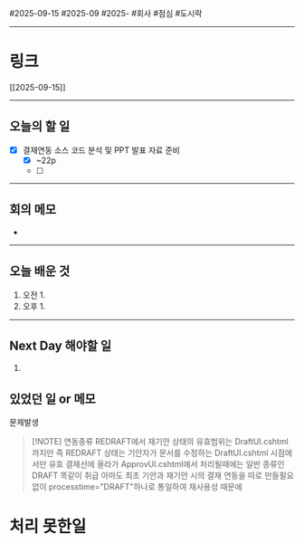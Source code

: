 #2025-09-15 #2025-09 #2025- 
#회사 #점심 #도시락

------
# 링크 
[[2025-09-15]]

---
## 오늘의 할 일
- [x] 결재연동 소스 코드 분석 및 PPT 발표 자료 준비
    - [x] ~22p 
    - [ ] 
---
## 회의 메모
- 
---
## 오늘 배운 것
1. 오전
    1. 
2. 오후
    1. 
---
## Next Day 해야할 일
1. 


## 있었던 일 or 메모

문제발생

> [!NOTE] 연동종류 REDRAFT에서
> 재기안 상태의 유효범위는 DraftUI.cshtml까지만
> 즉 REDRAFT 상태는 기안자가 문서를 수정하는 DraftUI.cshtml 시점에서만 유효 
> 결재선에 올라가 ApprovUI.cshtml에서 처리될때에는 일반 종류인 DRAFT 똑같이 취급
> 아마도 최초 기안과 재기안 시의 결재 연동을 따로 만들필요 없이 processtime="DRAFT"하나로 통일하여 재사용성 때문에 




# 처리 못한일